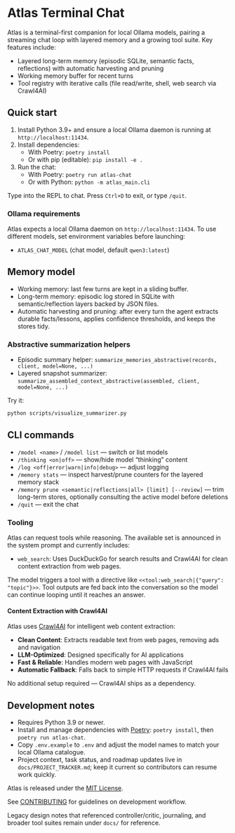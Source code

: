# Atlas Terminal Chat

Atlas is a terminal-first companion for local Ollama models, pairing a streaming chat loop with layered memory and a growing tool suite. Key features include:
- Layered long-term memory (episodic SQLite, semantic facts, reflections) with automatic harvesting and pruning
- Working memory buffer for recent turns
- Tool registry with iterative calls (file read/write, shell, web search via Crawl4AI)

## Quick start

1. Install Python 3.9+ and ensure a local Ollama daemon is running at `http://localhost:11434`.
2. Install dependencies:
   - With Poetry: `poetry install`
   - Or with pip (editable): `pip install -e .`
3. Run the chat:
   - With Poetry: `poetry run atlas-chat`
   - Or with Python: `python -m atlas_main.cli`

Type into the REPL to chat. Press `Ctrl+D` to exit, or type `/quit`.

### Ollama requirements

Atlas expects a local Ollama daemon on `http://localhost:11434`. To use different models, set environment variables before launching:
- `ATLAS_CHAT_MODEL` (chat model, default `qwen3:latest`)

## Memory model

- Working memory: last few turns are kept in a sliding buffer.
- Long-term memory: episodic log stored in SQLite with semantic/reflection layers backed by JSON files.
- Automatic harvesting and pruning: after every turn the agent extracts durable facts/lessons, applies confidence thresholds, and keeps the stores tidy.

### Abstractive summarization helpers

- Episodic summary helper: `summarize_memories_abstractive(records, client, model=None, ...)`
- Layered snapshot summarizer: `summarize_assembled_context_abstractive(assembled, client, model=None, ...)`

Try it:

```bash
python scripts/visualize_summarizer.py
```

## CLI commands

- `/model <name>` / `/model list` — switch or list models
- `/thinking <on|off>` — show/hide model “thinking” content
- `/log <off|error|warn|info|debug>` — adjust logging
- `/memory stats` — inspect harvest/prune counters for the layered memory stack
- `/memory prune <semantic|reflections|all> [limit] [--review]` — trim long-term stores, optionally consulting the active model before deletions
- `/quit` — exit the chat

### Tooling

Atlas can request tools while reasoning. The available set is announced in the system prompt and currently includes:

- `web_search`: Uses DuckDuckGo for search results and Crawl4AI for clean content extraction from web pages.

The model triggers a tool with a directive like `<<tool:web_search|{"query": "topic"}>>`. Tool outputs are fed back into the conversation so the model can continue looping until it reaches an answer.

#### Content Extraction with Crawl4AI

Atlas uses [Crawl4AI](https://github.com/unclecode/crawl4ai) for intelligent web content extraction:

- **Clean Content**: Extracts readable text from web pages, removing ads and navigation
- **LLM-Optimized**: Designed specifically for AI applications
- **Fast & Reliable**: Handles modern web pages with JavaScript
- **Automatic Fallback**: Falls back to simple HTTP requests if Crawl4AI fails

No additional setup required — Crawl4AI ships as a dependency.

## Development notes

- Requires Python 3.9 or newer.
- Install and manage dependencies with [Poetry](https://python-poetry.org/): `poetry install`, then `poetry run atlas-chat`.
- Copy `.env.example` to `.env` and adjust the model names to match your local Ollama catalogue.
- Project context, task status, and roadmap updates live in `docs/PROJECT_TRACKER.md`; keep it current so contributors can resume work quickly.

Atlas is released under the [MIT License](LICENSE).

See [CONTRIBUTING](CONTRIBUTING.md) for guidelines on development workflow.

Legacy design notes that referenced controller/critic, journaling, and broader tool suites remain under `docs/` for reference.
